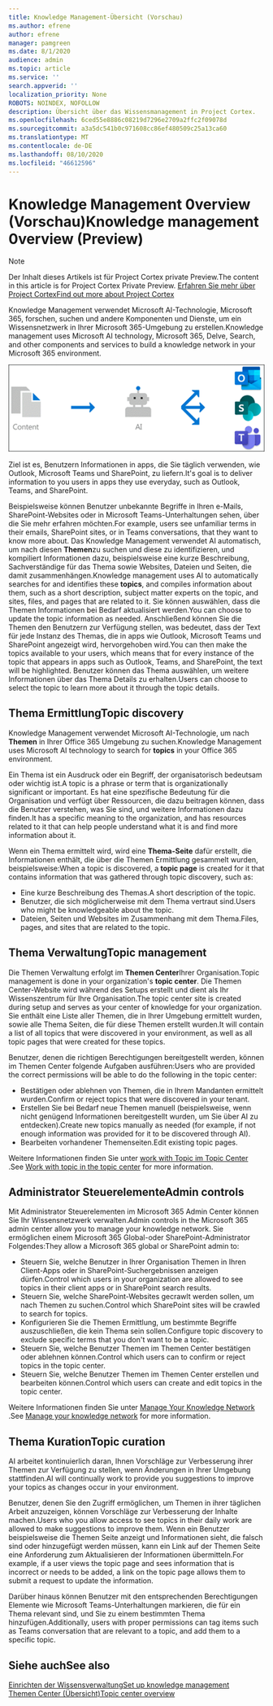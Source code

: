 ```yaml
---
title: Knowledge Management-Übersicht (Vorschau)
ms.author: efrene
author: efrene
manager: pamgreen
ms.date: 8/1/2020
audience: admin
ms.topic: article
ms.service: ''
search.appverid: ''
localization_priority: None
ROBOTS: NOINDEX, NOFOLLOW
description: Übersicht über das Wissensmanagement in Project Cortex.
ms.openlocfilehash: 6ced55e8886c08219d7296e2709a2ffc2f09078d
ms.sourcegitcommit: a3a5dc541b0c971608cc86ef480509c25a13ca60
ms.translationtype: MT
ms.contentlocale: de-DE
ms.lasthandoff: 08/10/2020
ms.locfileid: "46612596"
---
```

# <a name="knowledge-management-0verview-preview"></a><span data-ttu-id="ce0eb-103">Knowledge Management 0verview (Vorschau)</span><span class="sxs-lookup"><span data-stu-id="ce0eb-103">Knowledge management 0verview (Preview)</span></span>

> [!Note] 
> <span data-ttu-id="ce0eb-104">Der Inhalt dieses Artikels ist für Project Cortex private Preview.</span><span class="sxs-lookup"><span data-stu-id="ce0eb-104">The content in this article is for Project Cortex Private Preview.</span></span> [<span data-ttu-id="ce0eb-105">Erfahren Sie mehr über Project Cortex</span><span class="sxs-lookup"><span data-stu-id="ce0eb-105">Find out more about Project Cortex</span></span>](https://aka.ms/projectcortex) 

<span data-ttu-id="ce0eb-106">Knowledge Management verwendet Microsoft AI-Technologie, Microsoft 365, forschen, suchen und andere Komponenten und Dienste, um ein Wissensnetzwerk in Ihrer Microsoft 365-Umgebung zu erstellen.</span><span class="sxs-lookup"><span data-stu-id="ce0eb-106">Knowledge management uses Microsoft AI technology, Microsoft 365, Delve, Search, and other components and services to build a knowledge network in your Microsoft 365 environment.</span></span> 

   ![Wissens Verwaltungs Fluss](../media/content-understanding/knowledge-management-flowchart.png) </br> 

<span data-ttu-id="ce0eb-108">Ziel ist es, Benutzern Informationen in apps, die Sie täglich verwenden, wie Outlook, Microsoft Teams und SharePoint, zu liefern.</span><span class="sxs-lookup"><span data-stu-id="ce0eb-108">It's goal is to deliver information to you users in apps they use everyday, such as Outlook, Teams, and SharePoint.</span></span>

<span data-ttu-id="ce0eb-109">Beispielsweise können Benutzer unbekannte Begriffe in Ihren e-Mails, SharePoint-Websites oder in Microsoft Teams-Unterhaltungen sehen, über die Sie mehr erfahren möchten.</span><span class="sxs-lookup"><span data-stu-id="ce0eb-109">For example, users see unfamiliar terms in their emails, SharePoint sites, or in Teams conversations, that they want to know more about.</span></span> <span data-ttu-id="ce0eb-110">Das Knowledge Management verwendet AI automatisch, um nach diesen **Themen**zu suchen und diese zu identifizieren, und kompiliert Informationen dazu, beispielsweise eine kurze Beschreibung, Sachverständige für das Thema sowie Websites, Dateien und Seiten, die damit zusammenhängen.</span><span class="sxs-lookup"><span data-stu-id="ce0eb-110">Knowledge management uses AI to automatically searches for and identifies these **topics**, and compiles information about them, such as a short description, subject matter experts on the topic, and sites, files, and pages that are related to it.</span></span> <span data-ttu-id="ce0eb-111">Sie können auswählen, dass die Themen Informationen bei Bedarf aktualisiert werden.</span><span class="sxs-lookup"><span data-stu-id="ce0eb-111">You can choose to update the topic information as needed.</span></span> <span data-ttu-id="ce0eb-112">Anschließend können Sie die Themen den Benutzern zur Verfügung stellen, was bedeutet, dass der Text für jede Instanz des Themas, die in apps wie Outlook, Microsoft Teams und SharePoint angezeigt wird, hervorgehoben wird.</span><span class="sxs-lookup"><span data-stu-id="ce0eb-112">You can then make the topics available to your users, which means that for every instance of the topic that appears in apps such as Outlook, Teams, and SharePoint, the text will be highlighted.</span></span> <span data-ttu-id="ce0eb-113">Benutzer können das Thema auswählen, um weitere Informationen über das Thema Details zu erhalten.</span><span class="sxs-lookup"><span data-stu-id="ce0eb-113">Users can choose to select the topic to learn more about it through the topic details.</span></span>


## <a name="topic-discovery"></a><span data-ttu-id="ce0eb-114">Thema Ermittlung</span><span class="sxs-lookup"><span data-stu-id="ce0eb-114">Topic discovery</span></span>

<span data-ttu-id="ce0eb-115">Knowledge Management verwendet Microsoft AI-Technologie, um nach **Themen** in Ihrer Office 365 Umgebung zu suchen.</span><span class="sxs-lookup"><span data-stu-id="ce0eb-115">Knowledge Management uses Microsoft AI technology to search for **topics** in your Office 365 environment.</span></span>

<span data-ttu-id="ce0eb-116">Ein Thema ist ein Ausdruck oder ein Begriff, der organisatorisch bedeutsam oder wichtig ist.</span><span class="sxs-lookup"><span data-stu-id="ce0eb-116">A topic is a phrase or term that is organizationally significant or important.</span></span> <span data-ttu-id="ce0eb-117">Es hat eine spezifische Bedeutung für die Organisation und verfügt über Ressourcen, die dazu beitragen können, dass die Benutzer verstehen, was Sie sind, und weitere Informationen dazu finden.</span><span class="sxs-lookup"><span data-stu-id="ce0eb-117">It has a specific meaning to the organization, and has resources related to it that can help people understand what it is and find more information about it.</span></span>

<span data-ttu-id="ce0eb-118">Wenn ein Thema ermittelt wird, wird eine **Thema-Seite** dafür erstellt, die Informationen enthält, die über die Themen Ermittlung gesammelt wurden, beispielsweise:</span><span class="sxs-lookup"><span data-stu-id="ce0eb-118">When a topic is discovered, a **topic page** is created for it that contains information that was gathered through topic discovery, such as:</span></span>

- <span data-ttu-id="ce0eb-119">Eine kurze Beschreibung des Themas.</span><span class="sxs-lookup"><span data-stu-id="ce0eb-119">A short description of the topic.</span></span>
- <span data-ttu-id="ce0eb-120">Benutzer, die sich möglicherweise mit dem Thema vertraut sind.</span><span class="sxs-lookup"><span data-stu-id="ce0eb-120">Users who might be knowledgeable about the topic.</span></span>
- <span data-ttu-id="ce0eb-121">Dateien, Seiten und Websites im Zusammenhang mit dem Thema.</span><span class="sxs-lookup"><span data-stu-id="ce0eb-121">Files, pages, and sites that are related to the topic.</span></span>


## <a name="topic-management"></a><span data-ttu-id="ce0eb-122">Thema Verwaltung</span><span class="sxs-lookup"><span data-stu-id="ce0eb-122">Topic management</span></span>

<span data-ttu-id="ce0eb-123">Die Themen Verwaltung erfolgt im **Themen Center**Ihrer Organisation.</span><span class="sxs-lookup"><span data-stu-id="ce0eb-123">Topic management is done in your organization's **topic center**.</span></span> <span data-ttu-id="ce0eb-124">Die Themen Center-Website wird während des Setups erstellt und dient als Ihr Wissenszentrum für Ihre Organisation.</span><span class="sxs-lookup"><span data-stu-id="ce0eb-124">The topic center site is created during setup and serves as your center of knowledge for your organization.</span></span> <span data-ttu-id="ce0eb-125">Sie enthält eine Liste aller Themen, die in Ihrer Umgebung ermittelt wurden, sowie alle Thema Seiten, die für diese Themen erstellt wurden.</span><span class="sxs-lookup"><span data-stu-id="ce0eb-125">It will contain a list of all topics that were discovered in your environment, as well as all topic pages that were created for these topics.</span></span> 

<span data-ttu-id="ce0eb-126">Benutzer, denen die richtigen Berechtigungen bereitgestellt werden, können im Themen Center folgende Aufgaben ausführen:</span><span class="sxs-lookup"><span data-stu-id="ce0eb-126">Users who are provided the correct permissions will be able to do the following in the topic center:</span></span>

- <span data-ttu-id="ce0eb-127">Bestätigen oder ablehnen von Themen, die in Ihrem Mandanten ermittelt wurden.</span><span class="sxs-lookup"><span data-stu-id="ce0eb-127">Confirm or reject topics that were discovered in your tenant.</span></span>
- <span data-ttu-id="ce0eb-128">Erstellen Sie bei Bedarf neue Themen manuell (beispielsweise, wenn nicht genügend Informationen bereitgestellt wurden, um Sie über AI zu entdecken).</span><span class="sxs-lookup"><span data-stu-id="ce0eb-128">Create new topics manually as needed (for example, if not enough information was provided for it to be discovered through AI).</span></span>
- <span data-ttu-id="ce0eb-129">Bearbeiten vorhandener Themenseiten.</span><span class="sxs-lookup"><span data-stu-id="ce0eb-129">Edit existing topic pages.</span></span></br>

<span data-ttu-id="ce0eb-130">Weitere Informationen finden Sie unter [work with Topic im Topic Center](work-with-topics.md) .</span><span class="sxs-lookup"><span data-stu-id="ce0eb-130">See [Work with topic in the topic center](work-with-topics.md) for more information.</span></span>  


## <a name="admin-controls"></a><span data-ttu-id="ce0eb-131">Administrator Steuerelemente</span><span class="sxs-lookup"><span data-stu-id="ce0eb-131">Admin controls</span></span>

<span data-ttu-id="ce0eb-132">Mit Administrator Steuerelementen im Microsoft 365 Admin Center können Sie Ihr Wissensnetzwerk verwalten.</span><span class="sxs-lookup"><span data-stu-id="ce0eb-132">Admin controls in the Microsoft 365 admin center  allow you to manage your knowledge network.</span></span> <span data-ttu-id="ce0eb-133">Sie ermöglichen einem Microsoft 365 Global-oder SharePoint-Administrator Folgendes:</span><span class="sxs-lookup"><span data-stu-id="ce0eb-133">They allow a Microsoft 365 global or SharePoint admin to:</span></span>

- <span data-ttu-id="ce0eb-134">Steuern Sie, welche Benutzer in Ihrer Organisation Themen in Ihren Client-Apps oder in SharePoint-Suchergebnissen anzeigen dürfen.</span><span class="sxs-lookup"><span data-stu-id="ce0eb-134">Control which users in your organization are allowed to see topics in their client apps or in SharePoint search results.</span></span>
- <span data-ttu-id="ce0eb-135">Steuern Sie, welche SharePoint-Websites gecrawlt werden sollen, um nach Themen zu suchen.</span><span class="sxs-lookup"><span data-stu-id="ce0eb-135">Control which SharePoint sites will be crawled to search for topics.</span></span>
- <span data-ttu-id="ce0eb-136">Konfigurieren Sie die Themen Ermittlung, um bestimmte Begriffe auszuschließen, die kein Thema sein sollen.</span><span class="sxs-lookup"><span data-stu-id="ce0eb-136">Configure topic discovery to exclude specific terms that you don't want to be a topic.</span></span>
- <span data-ttu-id="ce0eb-137">Steuern Sie, welche Benutzer Themen im Themen Center bestätigen oder ablehnen können.</span><span class="sxs-lookup"><span data-stu-id="ce0eb-137">Control which users can to confirm or reject topics in the topic center.</span></span>
- <span data-ttu-id="ce0eb-138">Steuern Sie, welche Benutzer Themen im Themen Center erstellen und bearbeiten können.</span><span class="sxs-lookup"><span data-stu-id="ce0eb-138">Control which users can create and edit topics in the topic center.</span></span>

<span data-ttu-id="ce0eb-139">Weitere Informationen finden Sie unter [Manage Your Knowledge Network](manage-knowledge-network.md) .</span><span class="sxs-lookup"><span data-stu-id="ce0eb-139">See [Manage your knowledge network](manage-knowledge-network.md) for more information.</span></span> 

## <a name="topic-curation"></a><span data-ttu-id="ce0eb-140">Thema Kuration</span><span class="sxs-lookup"><span data-stu-id="ce0eb-140">Topic curation</span></span>

<span data-ttu-id="ce0eb-141">AI arbeitet kontinuierlich daran, Ihnen Vorschläge zur Verbesserung ihrer Themen zur Verfügung zu stellen, wenn Änderungen in Ihrer Umgebung stattfinden.</span><span class="sxs-lookup"><span data-stu-id="ce0eb-141">AI will continually work to provide you suggestions to improve your topics as changes occur in your environment.</span></span>

<span data-ttu-id="ce0eb-142">Benutzer, denen Sie den Zugriff ermöglichen, um Themen in ihrer täglichen Arbeit anzuzeigen, können Vorschläge zur Verbesserung der Inhalte machen.</span><span class="sxs-lookup"><span data-stu-id="ce0eb-142">Users who you allow access to see topics in their daily work are allowed to make suggestions to improve them.</span></span> <span data-ttu-id="ce0eb-143">Wenn ein Benutzer beispielsweise die Themen Seite anzeigt und Informationen sieht, die falsch sind oder hinzugefügt werden müssen, kann ein Link auf der Themen Seite eine Anforderung zum Aktualisieren der Informationen übermitteln.</span><span class="sxs-lookup"><span data-stu-id="ce0eb-143">For example, if a user views the topic page and sees information that is incorrect or needs to be added, a link on the topic page allows them to submit a request to update the information.</span></span>

<span data-ttu-id="ce0eb-144">Darüber hinaus können Benutzer mit den entsprechenden Berechtigungen Elemente wie Microsoft Teams-Unterhaltungen markieren, die für ein Thema relevant sind, und Sie zu einem bestimmten Thema hinzufügen.</span><span class="sxs-lookup"><span data-stu-id="ce0eb-144">Additionally, users with proper permissions can tag items such as Teams conversation that are relevant to a topic, and add them to a specific topic.</span></span>




## <a name="see-also"></a><span data-ttu-id="ce0eb-145">Siehe auch</span><span class="sxs-lookup"><span data-stu-id="ce0eb-145">See also</span></span>
[<span data-ttu-id="ce0eb-146">Einrichten der Wissensverwaltung</span><span class="sxs-lookup"><span data-stu-id="ce0eb-146">Set up knowledge management</span></span>](set-up-knowledge-network.md)</br>
[<span data-ttu-id="ce0eb-147">Themen Center (Übersicht)</span><span class="sxs-lookup"><span data-stu-id="ce0eb-147">Topic center overview</span></span>](topic-center-overview.md)
